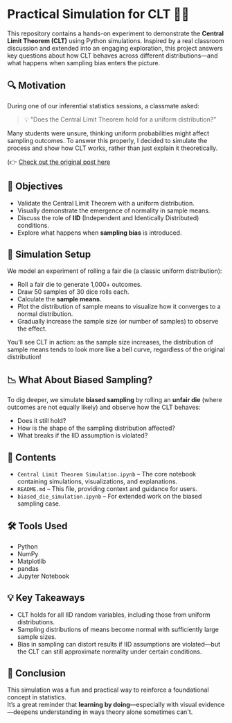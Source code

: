 # Practical Simulation for CLT 🧪🎲

This repository contains a hands-on experiment to demonstrate the **Central Limit Theorem (CLT)** using Python simulations. Inspired by a real classroom discussion and extended into an engaging exploration, this project answers key questions about how CLT behaves across different distributions—and what happens when sampling bias enters the picture.

## 🔍 Motivation

During one of our inferential statistics sessions, a classmate asked:

> 💡 "Does the Central Limit Theorem hold for a uniform distribution?"

Many students were unsure, thinking uniform probabilities might affect sampling outcomes. To answer this properly, I decided to simulate the process and show how CLT works, rather than just explain it theoretically.

(👉 [Check out the original post here](https://www.linkedin.com/posts/ruturajts_simulation-of-central-limit-theorem-activity-7308865194745589762-oKIg?utm_source=share&utm_medium=member_desktop&rcm=ACoAAEAqNSIBeIrWrwz7NcfnvvTPA7zy3_L4plw)

## 🎯 Objectives

- Validate the Central Limit Theorem with a uniform distribution.
- Visually demonstrate the emergence of normality in sample means.
- Discuss the role of **IID** (Independent and Identically Distributed) conditions.
- Explore what happens when **sampling bias** is introduced.

## 🧪 Simulation Setup

We model an experiment of rolling a fair die (a classic uniform distribution):

- Roll a fair die to generate 1,000+ outcomes.
- Draw 50 samples of 30 dice rolls each.
- Calculate the **sample means**.
- Plot the distribution of sample means to visualize how it converges to a normal distribution.
- Gradually increase the sample size (or number of samples) to observe the effect.

You’ll see CLT in action: as the sample size increases, the distribution of sample means tends to look more like a bell curve, regardless of the original distribution!

## 📉 What About Biased Sampling?

To dig deeper, we simulate **biased sampling** by rolling an **unfair die** (where outcomes are not equally likely) and observe how the CLT behaves:

- Does it still hold?
- How is the shape of the sampling distribution affected?
- What breaks if the IID assumption is violated?

## 📁 Contents

- `Central Limit Theorem Simulation.ipynb` – The core notebook containing simulations, visualizations, and explanations.
- `README.md` – This file, providing context and guidance for users.
- `biased_die_simulation.ipynb` – For extended work on the biased sampling case.

## 🛠️ Tools Used

- Python
- NumPy
- Matplotlib
- pandas
- Jupyter Notebook

## 💡 Key Takeaways

- CLT holds for all IID random variables, including those from uniform distributions.
- Sampling distributions of means become normal with sufficiently large sample sizes.
- Bias in sampling can distort results if IID assumptions are violated—but the CLT can still approximate normality under certain conditions.

## 📌 Conclusion

This simulation was a fun and practical way to reinforce a foundational concept in statistics.\
It’s a great reminder that **learning by doing**—especially with visual evidence—deepens understanding in ways theory alone sometimes can't.
